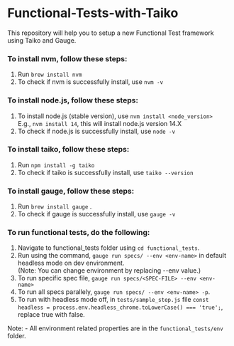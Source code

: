 # Functional-Tests-with-Taiko
This repository will help you to setup a new Functional Test framework using Taiko and Gauge.



### To install nvm, follow these steps: ###
1. Run `brew install nvm` <br> 
2. To check if nvm is successfully install, use `nvm -v`<br>
### To install node.js, follow these steps: ###
1. To install node.js (stable version), use `nvm install <node_version>` <br>
E.g., `nvm install 14`, this will install node.js version 14.X <br>
2. To check if node.js is successfully install, use `node -v`<br>
### To install taiko, follow these steps: ###
1. Run `npm install -g taiko`<br>
2. To check if taiko is successfully install, use `taiko --version` <br>
### To install gauge, follow these steps: ###
1. Run `brew install gauge` .<br> 
2. To check if gauge is successfully install, use `gauge -v` <br>
### To run functional tests, do the following: ###
1. Navigate to functional_tests folder using `cd functional_tests`. <br>
2. Run using the command, `gauge run specs/ --env <env-name>` in default headless mode on dev environment.<br>
(Note: You can change environment by replacing --env value.)<br>
4. To run specific spec file, `gauge run specs/<SPEC-FILE> --env <env-name>`<br>
5. To run all specs parallely, `gauge run specs/ --env <env-name> -p`.<br>
6. To run with headless mode off, in `tests/sample_step.js` file `const headless = process.env.headless_chrome.toLowerCase() === 'true';`, replace true with false.<br>

Note: 
    - All environment related properties are in the `functional_tests/env` folder.<br>
